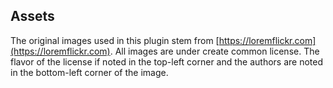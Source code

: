 ## Assets

The original images used in this plugin stem from [https://loremflickr.com](https://loremflickr.com). All images are under create common license. The flavor of the license if noted in the top-left corner and the authors are noted in the bottom-left corner of the image.